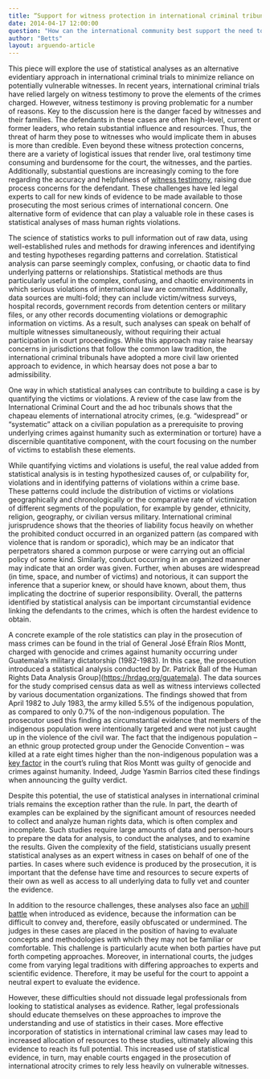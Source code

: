 ```yaml
---
title: “Support for witness protection in international criminal tribunals”
date: 2014-04-17 12:00:00
question: "How can the international community best support the need to protect witnesses in international criminal trials?"
author: "Betts"
layout: arguendo-article
---
```


This piece will explore the use of statistical analyses as an alternative evidentiary approach in international criminal trials to minimize reliance on potentially vulnerable witnesses.  In recent years, international criminal trials have relied largely on witness testimony to prove the elements of the crimes charged.  However, witness testimony is proving problematic for a number of reasons.  Key to the discussion here is the danger faced by witnesses and their families.  The defendants in these cases are often high-level, current or former leaders, who retain substantial influence and resources.  Thus, the threat of harm they pose to witnesses who would implicate them in abuses is more than credible.  Even beyond these witness protection concerns, there are a variety of logistical issues that render live, oral testimony time consuming and burdensome for the court, the witnesses, and the parties.  Additionally, substantial questions are increasingly coming to the fore regarding the accuracy and helpfulness of [witness testimony](https://law.wm.edu/faculty-spotlight/features/combs-for-spotlight-index.php), raising due process concerns for the defendant.  These challenges have led legal experts to call for new kinds of evidence to be made available to those prosecuting the most serious crimes of international concern.  One alternative form of evidence that can play a valuable role in these cases is statistical analyses of mass human rights violations. 

The science of statistics works to pull information out of raw data, using well-established rules and methods for drawing inferences and identifying and testing hypotheses regarding patterns and correlation.  Statistical analysis can parse seemingly complex, confusing, or chaotic data to find underlying patterns or relationships.  Statistical methods are thus particularly useful in the complex, confusing, and chaotic environments in which serious violations of international law are committed.  Additionally, data sources are multi-fold; they can include victim/witness surveys, hospital records, government records from detention centers or military files, or any other records documenting violations or demographic information on victims.  As a result, such analyses can speak on behalf of multiple witnesses simultaneously, without requiring their actual participation in court proceedings.  While this approach may raise hearsay concerns in jurisdictions that follow the common law tradition, the international criminal tribunals have adopted a more civil law oriented approach to evidence, in which hearsay does not pose a bar to admissibility.

One way in which statistical analyses can contribute to building a case is by quantifying the victims or violations.  A review of the case law from the International Criminal Court and the ad hoc tribunals shows that the chapeau elements of international atrocity crimes, (e.g. “widespread” or “systematic” attack on a civilian population as a prerequisite to proving underlying crimes against humanity such as extermination or torture) have a discernible quantitative component, with the court focusing on the number of victims to establish these elements.  

While quantifying victims and violations is useful, the real value added from statistical analysis is in testing hypothesized causes of, or culpability for, violations and in identifying patterns of violations within a crime base.  These patterns could include the distribution of victims or violations geographically and chronologically or the comparative rate of victimization of different segments of the population, for example by gender, ethnicity, religion, geography, or civilian versus military.   International criminal jurisprudence shows that the theories of liability focus heavily on whether the prohibited conduct occurred in an organized pattern (as compared with violence that is random or sporadic), which may be an indicator that perpetrators shared a common purpose or were carrying out an official policy of some kind. Similarly, conduct occurring in an organized manner may indicate that an order was given.  Further, when abuses are widespread (in time, space, and number of victims) and notorious, it can support the inference that a superior knew, or should have known, about them, thus implicating the doctrine of superior responsibility.  Overall, the patterns identified by statistical analysis can be important circumstantial evidence linking the defendants to the crimes, which is often the hardest evidence to obtain. 

A concrete example of the role statistics can play in the prosecution of mass crimes can be found in the trial of General José Efraín Ríos Montt, charged with genocide and crimes against humanity occurring under Guatemala’s military dictatorship (1982-1983).  In this case, the prosecution introduced a statistical analysis conducted by Dr. Patrick Ball of the Human Rights Data Analysis Group](https://hrdag.org/guatemala).  The data sources for the study comprised census data as well as witness interviews collected by various documentation organizations.  The findings showed that from April 1982 to July 1983, the army killed 5.5% of the indigenous population, as compared to only 0.7% of the non-indigenous population.  The prosecutor used this finding as circumstantial evidence that members of the indigenous population were intentionally targeted and were not just caught up in the violence of the civil war.  The fact that the indigenous population – an ethnic group protected group under the Genocide Convention – was killed at a rate eight times higher than the non-indigenous population was a [key factor](https://hrdag.org/hat-tip-from-guatemala-judges) in the court’s ruling that Ríos Montt was guilty of genocide and crimes against humanity.  Indeed, Judge Yasmin Barrios cited these findings when announcing the guilty verdict.
  
Despite this potential, the use of statistical analyses in international criminal trials remains the exception rather than the rule.  In part, the dearth of examples can be explained by the significant amount of resources needed to collect and analyze human rights data, which is often complex and incomplete. Such studies require large amounts of data and person-hours to prepare the data for analysis, to conduct the analyses, and to examine the results. Given the complexity of the field, statisticians usually present statistical analyses as an expert witness in cases on behalf of one of the parties.  In cases where such evidence is produced by the prosecution, it is important that the defense have time and resources to secure experts of their own as well as access to all underlying data to fully vet and counter the evidence.
  
In addition to the resource challenges, these analyses also face an [uphill battle](http://www.peacepalacelibrary.nl/pinklet/index.php?ppn=331905442) when introduced as evidence, because the information can be difficult to convey and, therefore, easily obfuscated or undermined.  The judges in these cases are placed in the position of having to evaluate concepts and methodologies with which they may not be familiar or comfortable.  This challenge is particularly acute when both parties have put forth competing approaches.  Moreover, in international courts, the judges come from varying legal traditions with differing approaches to experts and scientific evidence.  Therefore, it may be useful for the court to appoint a neutral expert to evaluate the evidence.

However, these difficulties should not dissuade legal professionals from looking to statistical analyses as evidence.  Rather, legal professionals should educate themselves on these approaches to improve the understanding and use of statistics in their cases.  More effective incorporation of statistics in international criminal law cases may lead to increased allocation of resources to these studies, ultimately allowing this evidence to reach its full potential.  This increased use of statistical evidence, in turn, may enable courts engaged in the prosecution of international atrocity crimes to rely less heavily on vulnerable witnesses.  
